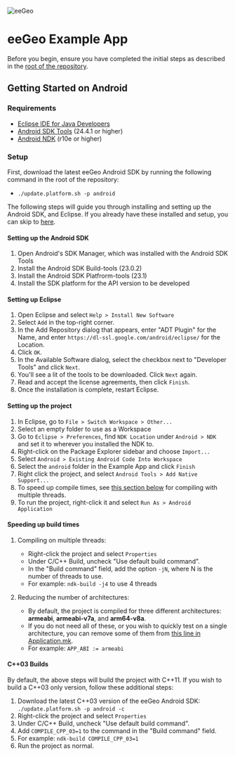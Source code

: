 ![eeGeo](http://cdn2.eegeo.com/wp-content/uploads/2015/06/wide_eegeo_logo_hero.jpg)

# eeGeo Example App

Before you begin, ensure you have completed the initial steps as described in the [root of the repository](https://github.com/eegeo/mobile-example-app).

## Getting Started on Android

### Requirements

- [Eclipse IDE for Java Developers](https://eclipse.org/downloads/)   
- [Android SDK Tools](http://developer.android.com/sdk/index.html#Other) (24.4.1 or higher)
- [Android NDK](http://developer.android.com/tools/sdk/ndk/index.html) (r10e or higher)

### Setup

First, download the latest eeGeo Android SDK by running the following command in the root of the repository:

-   `./update.platform.sh -p android`

The following steps will guide you through installing and setting up the Android SDK, and Eclipse. If you already have these installed and setup, you can skip to [here](#setting-up-the-project).

#### Setting up the Android SDK

1.  Open Android's SDK Manager, which was installed with the Android SDK Tools
2.  Install the Android SDK Build-tools (23.0.2)
3.  Install the Android SDK Platfrorm-tools (23.1)
4.  Install the SDK platform for the API version to be developed

#### Setting up Eclipse

1.  Open Eclipse and select `Help > Install New Software`
2.  Select `Add` in the top-right corner.
3.  In the Add Repository dialog that appears, enter "ADT Plugin" for the Name, and enter `https://dl-ssl.google.com/android/eclipse/` for the Location.
4.  Click `OK`.
5.  In the Available Software dialog, select the checkbox next to "Developer Tools" and click `Next`.
6.  You'll see a lit of the tools to be downloaded. Click `Next` again.
7.  Read and accept the license agreements, then click `Finish`.
8.  Once the installation is complete, restart Eclipse.

#### Setting up the project

1.  In Eclipse, go to `File > Switch Workspace > Other...`
2.  Select an empty folder to use as a Workspace
3.  Go to `Eclipse > Preferences`, find `NDK Location` under `Android > NDK` and set it to wherever you installed the NDK to.
4.  Right-click on the Package Explorer sidebar and choose `Import...`
5.  Select `Android > Existing Android Code Into Workspace`
6.  Select the `android` folder in the Example App and click `Finish`
7.  Right click the project, and select `Android Tools > Add Native Support...`
8.  To speed up compile times, see [this section below](#speeding-up-build-times) for compiling with multiple threads.
9.  To run the project, right-click it and select `Run As > Android Application`

#### Speeding up build times

1.  Compiling on multiple threads:

    - Right-click the project and select `Properties`
    - Under C/C\+\+ Build, uncheck "Use default build command".
    - In the "Build command" field, add the option `-jN`, where N is the number of threads to use.
    - For example: `ndk-build -j4` to use 4 threads
    
2.  Reducing the number of architectures:
    
    -   By default, the project is compiled for three different architectures: **armeabi**, **armeabi-v7a**, and **arm64-v8a**.
    -   If you do not need all of these, or you wish to quickly test on a single architecture, you can remove some of them from [this line in Application.mk](https://github.com/eegeo/mobile-example-app/blob/master/android/jni/Application.mk#L4).
    -   For example: `APP_ABI := armeabi`

#### C++03 Builds

By default, the above steps will build the project with C\+\+11. If you wish to build a C\+\+03 only version, follow these additional steps:

1.  Download the latest C\+\+03 version of the eeGeo Android SDK: `./update.platform.sh -p android -c`
2.  Right-click the project and select `Properties`
3.  Under C/C\+\+ Build, uncheck "Use default build command".
4.  Add `COMPILE_CPP_03=1` to the command in the "Build command" field.
5.  For example: `ndk-build COMPILE_CPP_03=1`
6.  Run the project as normal.